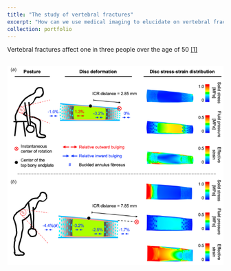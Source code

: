 ```yaml
---
title: "The study of vertebral fractures"
excerpt: "How can we use medical imaging to elucidate on vertebral fracture mechanisms? <br/><img src='/images/CompressionCT.png'>"
collection: portfolio
---
```


Vertebral fractures affect one in three people over the age of 50 [[1]](https://www.sciencedirect.com/science/article/pii/S1076633206000134?casa_token=Lt9FqfoDOCEAAAAA:it71_AnfBZwtyYkzcN-sImB-Bj47Z2ET4gIiEgn-JYSC8oUr07ibMvilkaLxXGdyacSTBktuN3DN)

<br/><img src='/images/DiscHerniationFE.png'>
